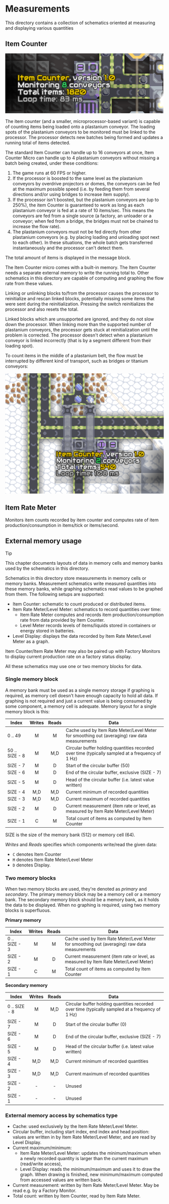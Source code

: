 # Measurements

This directory contains a collection of schematics oriented at measuring and displaying various quantities

## Item Counter

![Screenshot of the schematics in action](item-counter.png)

The item counter (and a smaller, microprocessor-based variant) is capable of counting items being loaded onto a plastanium conveyor. The loading spots of the plastanium conveyors to be monitored must be linked to the processor. The processor detects new batches being formed and updates a running total of items detected.

The standard Item Counter can handle up to 16 conveyors at once, Item Counter Micro can handle up to 4 plastanium conveyors without missing a batch being created, under these conditions:

1. The game runs at 60 FPS or higher.
2. If the processor is boosted to the same level as the plastanium conveyors by overdrive projectors or domes, the conveyors can be fed at the maximum possible speed (i.e. by feeding them from several directions and/or using bridges to increase item supply).
3. If the processor isn't boosted, but the plastanium conveyors are (up to 250%), the item Counter is guaranteed to work as long as each plastanium conveyor is fed at a rate of 10 items/sec. This means the conveyors are fed from a single source (a factory, an unloader or a conveyor; when fed from a bridge, the bridges must not be chained to increase the flow rate).
4. The plastanium conveyors must not be fed directly from other plastanium conveyors (e.g. by placing loading and unloading spot next to each other). In these situations, the whole batch gets transferred instantaneously and the processor can't detect them.

The total amount of items is displayed in the message block.

The Item Counter micro comes with a built-in memory. The Item Counter needs a separate external memory to write the running total to. Other schematics in this directory are capable of computing and graphing the flow rate from these values.

Linking or unlinking blocks to/from the processor causes the processor to reinitialize and rescan linked blocks, potentially missing some items that were sent during the reinitialization. Pressing the switch reinitializes the processor and also resets the total.

Linked blocks which are unsupported are ignored, and they do not slow down the processor. When linking more than the supported number of plastanium conveyors, the processor gets stuck at reinitialization until the problem is corrected. The processor doesn't detect when a plastanium conveyor is linked incorrectly (that is by a segment different from their loading spot).

To count items in the middle of a plastanium belt, the flow must be interrupted by different kind of transport, such as bridges or titanium conveyors:

![Screenshot of the schematics in action](item-counter-micro.png)

## Item Rate Meter

Monitors item counts recorded by item counter and computes rate of item production/consumption in items/tick or items/second.

## External memory usage

> [!TIP]
> This chapter documents layouts of data in memory cells and memory banks used by the schematics in this directory.

Schematics in this directory store measurements in memory cells or memory banks. Measurement schematics write measured quantities into these memory banks, while graphing schematics read values to be graphed from them. The following setups are supported:

* Item Counter: schematic to count produced or distributed items.
* Item Rate Meter/Level Meter: schematics to record quantities over time:
  * Item Rate Meter computes and records item production/consumption rate from data provided by Item Counter.
  * Level Meter records levels of items/liquids stored in containers or energy stored in batteries.
* Level Display: displays the data recorded by Item Rate Meter/Level Meter as a graph.

Item Counter/Item Rate Meter may also be paired up with Factory Monitors to display current production rate on a factory status display.

All these schematics may use one or two memory blocks for data.

### Single memory block

A memory bank must be used as a single memory storage if graphing is required, as memory cell doesn't have enough capacity to hold all data. If graphing is not required and just a current value is being consumed by some component, a memory cell is adequate. Memory layout for a single memory block is this:

| Index          | Writes | Reads | Data                                                                                             |
|----------------|:------:|:-----:|--------------------------------------------------------------------------------------------------|
| 0 .. 49        |   M    |   M   | Cache used by Item Rate Meter/Level Meter for smoothing out (averaging) raw data measurements    |
| 50 .. SIZE - 8 |   M    |  M,D  | Circular buffer holding quantities recorded over time (typically sampled at a frequency of 1 Hz) |
| SIZE - 7       |   M    |   D   | Start of the circular buffer (50)                                                                |
| SIZE - 6       |   M    |   D   | End of the circular buffer, exclusive (SIZE - 7)                                                 |
| SIZE - 5       |   M    |   D   | Head of the circular buffer (i.e. latest value written)                                          |
| SIZE - 4       |  M,D   |  M,D  | Current minimum of recorded quantities                                                           |
| SIZE - 3       |  M,D   |  M,D  | Current maximum of recorded quantities                                                           |
| SIZE - 2       |   M    |   D   | Current measurement (item rate or level, as measured by Item Rate Meter/Level Meter)             |
| SIZE - 1       |   C    |   M   | Total count of items as computed by Item Counter                                                 |

SIZE is the size of the memory bank (512) or memory cell (64).

_Writes_ and _Reads_ specifies which components write/read the given data:

* `C` denotes Item Counter
* `M` denotes Item Rate Meter/Level Meter
* `D` denotes Display.

### Two memory blocks

When two memory blocks are used, they're denoted as _primary_ and _secondary_. The primary memory block may be a memory cell or a memory bank. The secondary memory block should be a memory bank, as it holds the data to be displayed. When no graphing is required, using two memory blocks is superfluous.

**Primary memory**

| Index         | Writes | Reads | Data                                                                                             |
|---------------|:------:|:-----:|--------------------------------------------------------------------------------------------------|
| 0 .. SIZE - 3 |   M    |   M   | Cache used by Item Rate Meter/Level Meter for smoothing out (averaging) raw data measurements    |
| SIZE - 2      |   M    |   D   | Current measurement (item rate or level, as measured by Item Rate Meter/Level Meter)             |
| SIZE - 1      |   C    |   M   | Total count of items as computed by Item Counter                                                 |

**Secondary memory**

| Index          | Writes | Reads | Data                                                                                             |
|----------------|:------:|:-----:|--------------------------------------------------------------------------------------------------|
| 0 .. SIZE - 8  |   M    |  M,D  | Circular buffer holding quantities recorded over time (typically sampled at a frequency of 1 Hz) |
| SIZE - 7       |   M    |   D   | Start of the circular buffer (0)                                                                 |
| SIZE - 6       |   M    |   D   | End of the circular buffer, exclusive (SIZE - 7)                                                 |
| SIZE - 5       |   M    |   D   | Head of the circular buffer (i.e. latest value written)                                          |
| SIZE - 4       |  M,D   |  M,D  | Current minimum of recorded quantities                                                           |
| SIZE - 3       |  M,D   |  M,D  | Current maximum of recorded quantities                                                           |
| SIZE - 2       |   -    |   -   | Unused                                                                                           |
| SIZE - 1       |   -    |   -   | Unused                                                                                           |


### External memory access by schematics type

* Cache: used exclusively by the Item Rate Meter/Level Meter.
* Circular buffer, including start index, end index and head position: values are written in by Item Rate Meter/Level Meter, and are read by Level Display.
* Current maximum/minimum:
  * Item Rate Meter/Level Meter: updates the minimum/maximum when a newly recorded quantity is larger than the current maximum (read/write access),
  * Level Display: reads the minimum/maximum and uses it to draw the graph. When drawing is finished, new minimum/maximum computed from accessed values are written back.
* Current measurement: written by Item Rate Meter/Level Meter. May be read e.g. by a Factory Monitor.
* Total count: written by Item Counter, read by Item Rate Meter.


